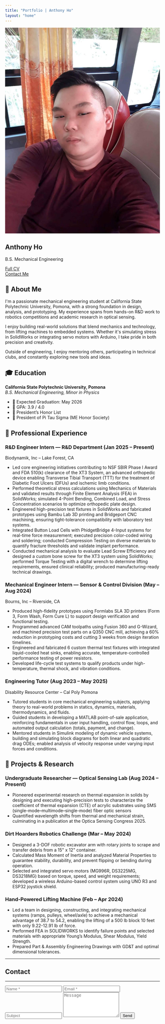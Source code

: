 ```yaml
---
title: "Portfolio | Anthony Ho"
layout: "home"
---
```

<section id="home" class="section-block">
<div class="home-profile-card">
  <img src="images/ava.jpg" alt="Profile Picture" class="profile-avatar">

  <h1 class="profile-name">Anthony Ho</h1>
  <p class="profile-title">B.S. Mechanical Engineering</p>

  <div class="social-icons">
  <a href="https://www.instagram.com/hodacthong/" target="_blank" aria-label="Instagram">
    <i class="fab fa-instagram"></i>
  </a>
  <a href="https://www.linkedin.com/in/your-linkedin-id/" target="_blank" aria-label="LinkedIn">
    <i class="fab fa-linkedin"></i>
  </a>
</div>
<div class="action-buttons">
  <a href="pdf/Anthony-Ho-CV.pdf" target="_blank" rel="noopener" class="action-btn">
  <i class="fas fa-file-alt"></i> Full CV
</a>

  <div class="divider-t"></div>

  <a href="#contact" class="action-btn">
    <i class="fa-solid fa-paper-plane"></i>
    <span>Contact Me</span>
  </a>
</div>
</div>
</section>

<section id="about" class="section-block">
  <h2>🙋 About Me</h2>
  <p>
    I'm a passionate mechanical engineering student at California State Polytechnic University, Pomona, with a strong foundation in design, analysis, and prototyping.
    My experience spans from hands-on R&D work to robotics competitions and academic research in optical sensing.
  </p>
  <p>
    I enjoy building real-world solutions that blend mechanics and technology, from lifting machines to embedded systems.
    Whether it's simulating stress in SolidWorks or integrating servo motors with Arduino, I take pride in both precision and creativity.
  </p>
  <p>
    Outside of engineering, I enjoy mentoring others, participating in technical clubs, and constantly exploring new tools and ideas.
  </p>
</section>


<section id="education" class="section-block">
  <h2>🎓 Education</h2>
  <p><strong>California State Polytechnic University, Pomona</strong><br>
  <em>B.S. Mechanical Engineering, Minor in Physics</em></p>
  <ul>
    <li>📅 Expected Graduation: May 2026</li>
    <li>🎯 GPA: 3.9 / 4.0</li>
    <li>🏅 President’s Honor List</li>
    <li>🏅 President of Pi Tau Sigma (ME Honor Society)</li>
  </ul>
</section>



<section id="experience">
  <h2>💼 Professional Experience</h2>

  <article class="job">
    <h3>R&D Engineer Intern — R&D Department <span class="date">(Jan 2025 – Present)</span></h3>
    <p class="company">Biodynamik, Inc – Lake Forest, CA</p>
    <ul>
      <li>Led core engineering initiatives contributing to NSF SBIR Phase I Award and FDA 510(k) clearance of the XT3 System, an advanced orthopedic device enabling Transverse Tibial Transport (TTT) for the treatment of Diabetic Foot Ulcers (DFUs) and ischemic limb conditions.</li>
      <li>Performed theoretical stress calculations using Mechanics of Materials and validated results through Finite Element Analysis (FEA) in SolidWorks; simulated 4-Point Bending, Combined Load, and Stress Concentration scenarios to optimize orthopedic plate design.</li>
      <li>Engineered high-precision test fixtures in SolidWorks and fabricated prototypes using Bambu Lab 3D printing and Bridgeport CNC machining, ensuring tight-tolerance compatibility with laboratory test systems.</li>
      <li>Integrated Button Load Cells with PhidgetBridge 4-Input systems for real-time force measurement; executed precision color-coded wiring and soldering; conducted Compression Testing on diverse materials to quantify fracture thresholds and validate implant performance.</li>
      <li>Conducted mechanical analysis to evaluate Lead Screw Efficiency and designed a custom bone screw for the XT3 system using SolidWorks; performed Torque Testing with a digital wrench to determine lifting requirements, ensured clinical reliability; produced manufacturing-ready technical drawings.</li>
    </ul>
  </article>

  <article class="job">
    <h3>Mechanical Engineer Intern — Sensor & Control Division <span class="date">(May – Aug 2024)</span></h3>
    <p class="company">Bourns, Inc – Riverside, CA</p>
    <ul>
      <li>Produced high-fidelity prototypes using Formlabs SLA 3D printers (Form 3, Form Wash, Form Cure L) to support design verification and functional testing.</li>
      <li>Programmed advanced CAM toolpaths using Fusion 360 and G-Wizard, and machined precision test parts on a Q350 CNC mill, achieving a 60% reduction in prototyping costs and cutting 3 weeks from design iteration timelines.</li>
      <li>Engineered and fabricated 6 custom thermal test fixtures with integrated liquid-cooled heat sinks, enabling accurate, temperature-controlled performance testing of power resistors.</li>
      <li>Developed life-cycle test systems to qualify products under high-temperature, thermal shock, and vibration conditions.</li>
    </ul>
  </article>

  <article class="job">
    <h3>Engineering Tutor <span class="date">(Aug 2023 – May 2025)</span></h3>
    <p class="company">Disability Resource Center – Cal Poly Pomona</p>
    <ul>
      <li>Tutored students in core mechanical engineering subjects, applying theory to real-world problems in statics, dynamics, materials, thermodynamics, and fluids.</li>
      <li>Guided students in developing a MATLAB point-of-sale application, reinforcing fundamentals in user input handling, control flow, loops, and automated output calculation (totals, payment, and change).</li>
      <li>Mentored students in Simulink modeling of dynamic vehicle systems, building and simulating block diagrams for both linear and quadratic drag ODEs; enabled analysis of velocity response under varying input forces and conditions.</li>
    </ul>
  </article>
</section>




<section id="projects">
  <h2>🧪 Projects & Research</h2>

  <article class="project">
    <h3>Undergraduate Researcher — Optical Sensing Lab <span class="date">(Aug 2024 – Present)</span></h3>
    <ul>
      <li>Pioneered experimental research on thermal expansion in solids by designing and executing high-precision tests to characterize the coefficient of thermal expansion (CTE) of acrylic substrates using SMS (single-mode–multimode–single-mode) fiber optic sensors
      <li>Quantified wavelength shifts from thermal and mechanical strain, culminating in a publication at the Optica Sensing Congress 2025.
    </ul>
  </article>

  <article class="project">
    <h3>Dirt Hoarders Robotics Challenge <span class="date">(Mar – May 2024)</span></h3>
    <ul>
      <li>Designed a 3-DOF robotic excavator arm with rotary joints to scrape and transfer debris from a 15" x 12" container.</li>
      <li>Calculated Mass Moment of Inertia and analyzed Material Properties to guarantee stability, durability, and prevent flipping or bending during operation.</li>
      <li>Selected and integrated servo motors (MG996R, DS3225MG, DS3218MG) based on torque, speed, and weight requirements; developed a wireless Arduino-based control system using UNO R3 and ESP32 joystick shield.</li>
    </ul>
  </article>

  <article class="project">
    <h3>Hand-Powered Lifting Machine <span class="date">(Feb – Apr 2024)</span></h3>
    <ul>
      <li>Led a team in designing, constructing, and integrating mechanical systems (ramps, pulleys, wheel/axle) to achieve a mechanical advantage of 38.7 to 54.2, enabling the lifting of a 500 lb block 10 feet with only 9.22-12.91 lb of force.</li>
      <li>Performed FEA in SOLIDWORKS to identify failure points and selected materials with appropriate Young’s Modulus, Shear Modulus, Yield Strength.</li>
      <li>Prepared Part & Assembly Engineering Drawings with GD&T and optimal dimensional tolerances.</li>
    </ul>
  </article>
</section>

---

<style>
body.dark .contact-form input:not([type='submit']),
body.dark .contact-form textarea {
  color: #ffffff !important;
  background-color: #2a2a2a !important;
  border-color: #777 !important;
  caret-color: #ffffff !important;
}
</style>

<section id="contact" class="contact-section">
  <h2>Contact</h2>
  <hr>
  <form action="https://formspree.io/f/yourFormID" method="POST" class="contact-form">
    <input type="text" name="name" placeholder="Name *" required>
    <input type="email" name="email" placeholder="Email *" required>
    <input type="text" name="subject" placeholder="Subject">
    <textarea name="message" placeholder="Message" rows="5"></textarea>
    <button type="submit">Send</button>
  </form>
</section>